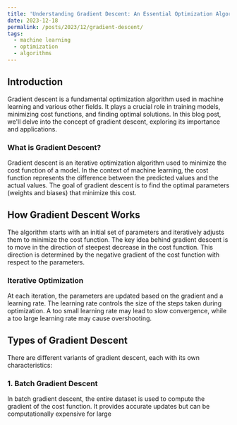 ```yaml
---
title: 'Understanding Gradient Descent: An Essential Optimization Algorithm'
date: 2023-12-18
permalink: /posts/2023/12/gradient-descent/
tags:
  - machine learning
  - optimization
  - algorithms
---
```


## Introduction

Gradient descent is a fundamental optimization algorithm used in machine learning and various other fields. It plays a crucial role in training models, minimizing cost functions, and finding optimal solutions. In this blog post, we'll delve into the concept of gradient descent, exploring its importance and applications.

### What is Gradient Descent?

Gradient descent is an iterative optimization algorithm used to minimize the cost function of a model. In the context of machine learning, the cost function represents the difference between the predicted values and the actual values. The goal of gradient descent is to find the optimal parameters (weights and biases) that minimize this cost.

## How Gradient Descent Works

The algorithm starts with an initial set of parameters and iteratively adjusts them to minimize the cost function. The key idea behind gradient descent is to move in the direction of steepest decrease in the cost function. This direction is determined by the negative gradient of the cost function with respect to the parameters.

### Iterative Optimization

At each iteration, the parameters are updated based on the gradient and a learning rate. The learning rate controls the size of the steps taken during optimization. A too small learning rate may lead to slow convergence, while a too large learning rate may cause overshooting.

## Types of Gradient Descent

There are different variants of gradient descent, each with its own characteristics:

### 1. Batch Gradient Descent

In batch gradient descent, the entire dataset is used to compute the gradient of the cost function. It provides accurate updates but can be computationally expensive for large
